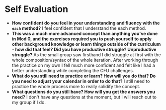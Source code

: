 # Self Evaluation

- __How confident do you feel in your understanding and fluency with the `each` method?__
I feel confident that I understand the each method.
- __This was a much more advanced concept than anything you've done in Mod 0, and the exercises required you to push yourself to apply other background knowledge or learn things outside of the curriculum - how did that feel? Did you have productive struggle? Unproductive struggle?__
As the small group saw firsthand I did struggle at first with the whole composition/syntax of the whole iteration. After working through the practice on my own I fell much more confident and felt like I had a better understanding while completing the CFU challenges.
- __What do you still need to practice or learn? How will you do that? Do you need to adjust your calendar in order to do that?__
I still need to practice the whole process more to really solidify the concept.
- __What questions do you still have? How will you get the answers you need?__
I don't have any questions at the moment, but I will reach out to my group if I do.
